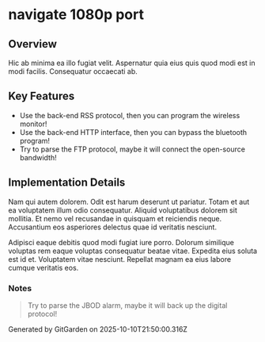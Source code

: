 # navigate 1080p port

## Overview
Hic ab minima ea illo fugiat velit. Aspernatur quia eius quis quod modi est in modi facilis. Consequatur occaecati ab.

## Key Features
- Use the back-end RSS protocol, then you can program the wireless monitor!
- Use the back-end HTTP interface, then you can bypass the bluetooth program!
- Try to parse the FTP protocol, maybe it will connect the open-source bandwidth!

## Implementation Details
Nam qui autem dolorem. Odit est harum deserunt ut pariatur. Totam et aut ea voluptatem illum odio consequatur. Aliquid voluptatibus dolorem sit mollitia. Et nemo vel recusandae in quisquam et reiciendis neque. Accusantium eos asperiores delectus quae id veritatis nesciunt.
 Adipisci eaque debitis quod modi fugiat iure porro. Dolorum similique voluptas rem eaque voluptas consequatur beatae vitae. Expedita eius soluta est id et. Voluptatem vitae nesciunt. Repellat magnam ea eius labore cumque veritatis eos.

### Notes
> Try to parse the JBOD alarm, maybe it will back up the digital protocol!

Generated by GitGarden on 2025-10-10T21:50:00.316Z
